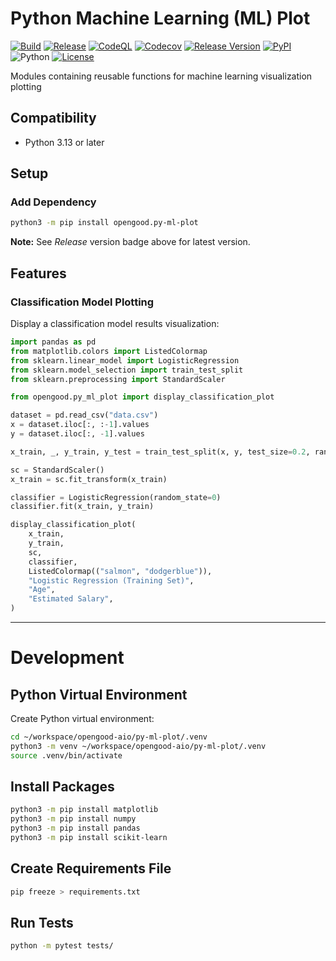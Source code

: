 # Python Machine Learning (ML) Plot

[![Build](https://github.com/opengood-aio/py-ml-plot/workflows/build/badge.svg)](https://github.com/opengood-aio/py-ml-plot/actions?query=workflow%3Abuild)
[![Release](https://github.com/opengood-aio/py-ml-plot/workflows/release/badge.svg)](https://github.com/opengood-aio/py-ml-plot/actions?query=workflow%3Arelease)
[![CodeQL](https://github.com/opengood-aio/py-ml-plot/actions/workflows/codeql.yml/badge.svg)](https://github.com/opengood-aio/py-ml-plot/actions/workflows/codeql.yml)
[![Codecov](https://codecov.io/gh/opengood-aio/py-ml-plot/graph/badge.svg?token=WX6Er5S6Vj)](https://codecov.io/gh/opengood-aio/py-ml-plot)
[![Release Version](https://img.shields.io/github/release/opengood-aio/py-ml-plot.svg)](https://github.com/opengood-aio/py-ml-plot/releases/latest)
[![PyPI](https://img.shields.io/pypi/v/py-ml-plot)](https://pypi.org/project/py-ml-plot/)
![Python](https://img.shields.io/pypi/pyversions/py-ml-plot)
[![License](https://img.shields.io/badge/license-MIT-blue.svg)](https://raw.githubusercontent.com/opengood-aio/py-ml-plot/master/LICENSE)

Modules containing reusable functions for machine learning visualization
plotting

## Compatibility

*  Python 3.13 or later

## Setup

### Add Dependency

```bash
python3 -m pip install opengood.py-ml-plot
```

**Note:** See *Release* version badge above for latest version.

## Features

### Classification Model Plotting

Display a classification model results visualization:

```python
import pandas as pd
from matplotlib.colors import ListedColormap
from sklearn.linear_model import LogisticRegression
from sklearn.model_selection import train_test_split
from sklearn.preprocessing import StandardScaler

from opengood.py_ml_plot import display_classification_plot

dataset = pd.read_csv("data.csv")
x = dataset.iloc[:, :-1].values
y = dataset.iloc[:, -1].values

x_train, _, y_train, y_test = train_test_split(x, y, test_size=0.2, random_state=0)

sc = StandardScaler()
x_train = sc.fit_transform(x_train)

classifier = LogisticRegression(random_state=0)
classifier.fit(x_train, y_train)

display_classification_plot(
    x_train,
    y_train,
    sc,
    classifier,
    ListedColormap(("salmon", "dodgerblue")),
    "Logistic Regression (Training Set)",
    "Age",
    "Estimated Salary",
)
```

---

# Development

## Python Virtual Environment

Create Python virtual environment:

```bash
cd ~/workspace/opengood-aio/py-ml-plot/.venv
python3 -m venv ~/workspace/opengood-aio/py-ml-plot/.venv
source .venv/bin/activate
```

## Install Packages

```bash
python3 -m pip install matplotlib
python3 -m pip install numpy
python3 -m pip install pandas
python3 -m pip install scikit-learn
```

## Create Requirements File

```bash
pip freeze > requirements.txt
```

## Run Tests

```bash
python -m pytest tests/
```


